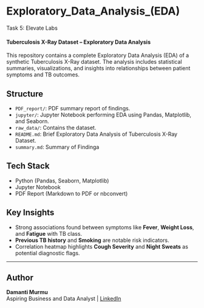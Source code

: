 # Exploratory_Data_Analysis_(EDA)
Task 5: Elevate Labs

#### Tuberculosis X-Ray Dataset – Exploratory Data Analysis

This repository contains a complete Exploratory Data Analysis (EDA) of a synthetic Tuberculosis X-Ray dataset. The analysis includes statistical summaries, visualizations, and insights into relationships between patient symptoms and TB outcomes.

## Structure

- `PDF_report/`: PDF summary report of findings.
- `jupyter/`: Jupyter Notebook performing EDA using Pandas, Matplotlib, and Seaborn.
- `raw_data/`: Contains the dataset.
- `README.md`: Brief Exploratory Data Analysis of Tuberculosis X-Ray Dataset.
- `summary.md`: Summary of Findinga

## Tech Stack

- Python (Pandas, Seaborn, Matplotlib)
- Jupyter Notebook
- PDF Report (Markdown to PDF or nbconvert)

## Key Insights

- Strong associations found between symptoms like **Fever**, **Weight Loss**, and **Fatigue** with TB class.
- **Previous TB history** and **Smoking** are notable risk indicators.
- Correlation heatmap highlights **Cough Severity** and **Night Sweats** as potential diagnostic flags.

---

## Author
**Damanti Murmu**  
Aspiring Business and Data Analyst | 
[LinkedIn](https://www.linkedin.com/in/damantimurmu/)
